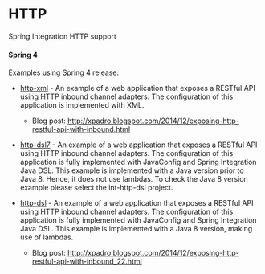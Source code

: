 # HTTP
Spring Integration HTTP support
#### Spring 4
Examples using Spring 4 release:

* [http-xml] - An example of a web application that exposes a RESTful API using HTTP inbound channel adapters. The configuration of this application is implemented with XML.
  * Blog post: http://xpadro.blogspot.com/2014/12/exposing-http-restful-api-with-inbound.html
 
* [http-dsl7] - An example of a web application that exposes a RESTful API using HTTP inbound channel adapters. The configuration of this application is fully implemented with JavaConfig and Spring Integration Java DSL. This example is implemented with a Java version prior to Java 8. Hence, it does not use lambdas. To check the Java 8 version example please select the int-http-dsl project.

* [http-dsl] - An example of a web application that exposes a RESTful API using HTTP inbound channel adapters. The configuration of this application is fully implemented with JavaConfig and Spring Integration Java DSL. This example is implemented with a Java 8 version, making use of lambdas.
  * Blog post: http://xpadro.blogspot.com/2014/12/exposing-http-restful-api-with-inbound_22.html



   [http-xml]: https://github.com/xpadro/spring-integration/tree/master/http/http-xml
   [http-dsl7]: https://github.com/xpadro/spring-integration/tree/master/http/http-dsl7
   [http-dsl]: https://github.com/xpadro/spring-integration/tree/master/http/http-dsl

